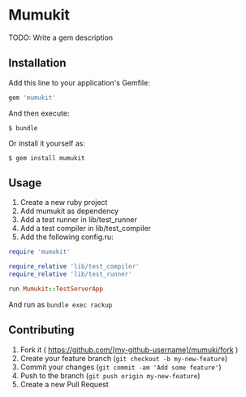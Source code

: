 # Mumukit

TODO: Write a gem description

## Installation

Add this line to your application's Gemfile:

```ruby
gem 'mumukit'
```

And then execute:

    $ bundle

Or install it yourself as:

    $ gem install mumukit

## Usage

1. Create a new ruby project
2. Add mumukit as dependency
3. Add a test runner in lib/test_runner
4. Add a test compiler in lib/test_compiler
5. Add the following config.ru:
```ruby
require 'mumukit'

require_relative 'lib/test_compiler'
require_relative 'lib/test_runner'

run Mumukit::TestServerApp
```

And run as `bundle exec rackup`


## Contributing

1. Fork it ( https://github.com/[my-github-username]/mumuki/fork )
2. Create your feature branch (`git checkout -b my-new-feature`)
3. Commit your changes (`git commit -am 'Add some feature'`)
4. Push to the branch (`git push origin my-new-feature`)
5. Create a new Pull Request
